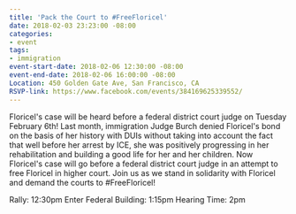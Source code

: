```yaml
---
title: 'Pack the Court to #FreeFloricel'
date: 2018-02-03 23:23:00 -08:00
categories:
- event
tags:
- immigration
event-start-date: 2018-02-06 12:30:00 -08:00
event-end-date: 2018-02-06 16:00:00 -08:00
Location: 450 Golden Gate Ave, San Francisco, CA
RSVP-link: https://www.facebook.com/events/384169625339552/
---
```


Floricel's case will be heard before a federal district court judge on Tuesday February 6th! Last month, immigration Judge Burch denied Floricel's bond on the basis of her history with DUIs without taking into account the fact that well before her arrest by ICE, she was positively progressing in her rehabilitation and building a good life for her and her children. Now Floricel's case will go before a federal district court judge in an attempt to free Floricel in higher court. Join us as we stand in solidarity with Floricel and demand the courts to #FreeFloricel!

Rally: 12:30pm
Enter Federal Building: 1:15pm
Hearing Time: 2pm
